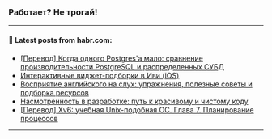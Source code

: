### Работает? Не трогай!

---
<!--
#### 🛠️ Technical stack:

![Java](https://img.shields.io/badge/Java-informational?logo=Oracle&style=flat&logoColor=white&color=FF4500)
![Kotlin](https://img.shields.io/badge/Kotlin-informational?logo=Kotlin&style=flat&logoColor=white&color=774D97)
![TS](https://img.shields.io/badge/TypeScript-informational?logo=typeScript&style=flat&logoColor=black&color=017acc)
![Python](https://img.shields.io/badge/Python-informational?logo=Python&style=flat&logoColor=black&color=ffdd54) <br>
![Spring](https://img.shields.io/badge/Spring-informational?logo=Spring&style=flat&logoColor=white&color=6DB33F) 
![SpringBoot](https://img.shields.io/badge/SpringBoot-informational?logo=SpringBoot&style=flat&logoColor=white&color=6DB33F)
![Nest](https://img.shields.io/badge/NestJS-informational?logo=NestJS&style=flat&logoColor=white&color=E0234E) 
![NodeJS](https://img.shields.io/badge/NodeJS-informational?logo=node.js&style=flat&logoColor=white&color=70A760)<br>
![PostgreSQL](https://img.shields.io/badge/PostgreSQL-informational?logo=PostgreSQL&style=flat&logoColor=white&color=DAA520)
![MongoDB](https://img.shields.io/badge/MongoDB-informational?logo=MongoDB&style=flat&logoColor=white&color=870000)
![Apache](https://img.shields.io/badge/Apache-informational?logo=apache&style=flat&logoColor=white&color=f74e28)

___ 


#### 🛠️ Most used languages:

[![Top Langs](https://github-readme-stats-git-master-advtsetting-gmailcom.vercel.app/api/top-langs/?username=zloylis&langs_count=10&hide_title=true&title_color=e6edf3&size_weight=0.5&count_weight=0.5&layout=compact&hide_border=true&theme=dracula)](https://github.com/zloylis)

---
-->

#### 💬 Latest posts from habr.com:

<!-- BLOG-POST-LIST:START -->
- [[Перевод] Когда одного Postgres&#39;a мало: сравнение производительности PostgreSQL и распределенных СУБД](https://habr.com/ru/companies/ydb/articles/801587/?utm_source=habrahabr&utm_medium=rss&utm_campaign=801587)
- [Интерактивные виджет-подборки в Иви &lpar;iOS&rpar;](https://habr.com/ru/companies/ivi/articles/796331/?utm_source=habrahabr&utm_medium=rss&utm_campaign=796331)
- [Восприятие английского на слух: упражнения, полезные советы и подборка ресурсов](https://habr.com/ru/companies/yandex_praktikum/articles/796551/?utm_source=habrahabr&utm_medium=rss&utm_campaign=796551)
- [Насмотренность в разработке: путь к красивому и чистому коду](https://habr.com/ru/companies/ozontech/articles/801099/?utm_source=habrahabr&utm_medium=rss&utm_campaign=801099)
- [[Перевод] Xv6: учебная Unix-подобная ОС. Глава 7. Планирование процессов](https://habr.com/ru/articles/801567/?utm_source=habrahabr&utm_medium=rss&utm_campaign=801567)
<!-- BLOG-POST-LIST:END -->

---
<!--[![Top Langs](https://github-readme-stats-git-master-advtsetting-gmailcom.vercel.app/api/top-langs/?username=zloylis&langs_count=10&hide_title=false&title_color=e6edf3&size_weight=0.5&count_weight=0.5&layout=compact&hide_border=true&theme=dracula)](https://github.com/zloylis)
![GitHub stats](https://github-readme-stats-git-master-advtsetting-gmailcom.vercel.app/api?username=zloylis&show_icons=true&hide_border=true&theme=dracula&hide_title=true&include_all_commits=true&count_private=true&hide=contribs&hide_rank=true)-->
